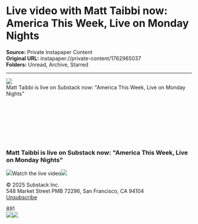 # Live video with Matt Taibbi now: America This Week, Live on Monday Nights

**Source:** Private Instapaper Content  
**Original URL:** instapaper://private-content/1762965037  
**Folders:** Unread, Archive, Starred  

---

<div><title>Email from Substack</title><img src="https://eotrx.substackcdn.com/open?token=eyJtIjoiPDIwMjUwMzI1MDAwMjIxLjMuYWY5ZmQ1NTE0N2NiOTFhYS5wa3lseXdxaEBtZzEuc3Vic3RhY2suY29tPiIsInUiOjM4MDY2MjgsInIiOiJzdWJzdGFja0BraGFtZWwuY29tIiwiZCI6Im1nMS5zdWJzdGFjay5jb20iLCJwIjpudWxsLCJ0IjpudWxsLCJhIjpudWxsLCJzIjpudWxsLCJjIjoibGl2ZS1zdHJlYW0tc3RhcnRlZCIsImYiOmZhbHNlLCJwb3NpdGlvbiI6InRvcCIsImlhdCI6MTc0Mjg2MDk0MSwiZXhwIjoxNzQ1NDUyOTQxLCJpc3MiOiJwdWItMCIsInN1YiI6ImVvIn0.8sgGsDSNKsa3YEEuwmLDZk_JSprRVZF9oVx7MhaqNO4"><div>Matt Taibbi is live on Substack now: "America This Week, Live on Monday Nights"</div><div>͏     ­͏     ­͏     ­͏     ­͏     ­͏     ­͏     ­͏     ­͏     ­͏     ­͏     ­͏     ­͏     ­͏     ­͏     ­͏     ­͏     ­͏     ­͏     ­͏     ­͏     ­͏     ­͏     ­͏     ­͏     ­͏     ­͏     ­͏     ­͏     ­͏     ­͏     ­͏     ­͏     ­͏     ­͏     ­͏     ­͏     ­͏     ­͏     ­͏     ­͏     ­͏     ­͏     ­͏     ­͏     ­͏     ­͏     ­͏     ­͏     ­͏     ­͏     ­͏     ­͏     ­͏     ­͏     ­͏     ­͏     ­͏     ­͏     ­͏     ­͏     ­͏     ­͏     ­͏     ­͏     ­͏     ­͏     ­͏     ­͏     ­͏     ­͏     ­͏     ­͏     ­͏     ­͏     ­͏     ­͏     ­͏     ­͏     ­͏     ­͏     ­͏     ­͏     ­͏     ­͏     ­͏     ­͏     ­͏     ­͏     ­͏     ­͏     ­͏     ­͏     ­͏     ­͏     ­͏     ­͏     ­͏     ­͏     ­͏     ­͏     ­͏     ­͏     ­͏     ­͏     ­͏     ­͏     ­͏     ­͏     ­͏     ­͏     ­͏     ­͏     ­͏     ­͏     ­͏     ­͏     ­͏     ­͏     ­͏     ­͏     ­͏     ­͏     ­͏     ­͏     ­͏     ­͏     ­͏     ­͏     ­͏     ­͏     ­͏     ­͏     ­͏     ­͏     ­͏     ­͏     ­͏     ­͏     ­͏     ­͏     ­͏     ­͏     ­͏     ­͏     ­͏     ­͏     ­͏     ­͏     ­͏     ­͏     ­͏     ­͏     ­͏     ­͏     ­͏     ­͏     ­͏     ­͏     ­͏     ­͏     ­͏     ­͏     ­͏     ­͏     ­͏     ­͏     ­͏     ­͏     ­͏     ­͏     ­͏     ­͏     ­͏     ­͏     ­͏     ­͏     ­͏     ­͏     ­͏     ­͏     ­͏     ­͏     ­͏     ­͏     ­͏     ­͏     ­͏     ­͏     ­͏     ­͏     ­͏     ­͏     ­͏     ­͏     ­͏     ­͏     ­͏     ­͏     ­͏     ­</div> <h3>Matt Taibbi is live on Substack now: "America This Week, Live on Monday Nights"</h3><img src="https://substackcdn.com/image/fetch/w_40,c_scale,f_png,q_auto:good,fl_progressive:steep/https%3A%2F%2Fsubstack.com%2Ficon%2FLucidePlay%3Fv%3D4%26height%3D40%26fill%3Dnone%26stroke%3D%2523FFFFFF%26strokeWidth%3D2.4">Watch the live video<img src="https://substackcdn.com/image/fetch/w_572,h_1018,c_limit,f_auto,q_auto:good,fl_progressive:steep/https%3A%2F%2Fsubstack-video.s3.amazonaws.com%2Flive_stream%2Fthumbnail%2F90d3a326-905a-4e90-b946-fab0857ff367.gif"><div><p>© 2025 <span>Substack Inc.</span><br>548 Market Street PMB 72296, San Francisco, CA 94104 <br><a href="https://substack.com/api/v1/email/notification/unsubscribe?token=eyJ1c2VyX2lkIjozODA2NjI4LCJ0b3BpYyI6ImxpdmVfc3RyZWFtIiwiaWF0IjoxNzQyODYwOTQwLCJleHAiOjE3NzQzOTY5NDAsImlzcyI6InB1Yi0wIiwic3ViIjoibm90aWZpY2F0aW9uLXVuc3Vic2NyaWJlIn0.V6U0SqwZh0VL1aosEqNbjKtMEYlRgzTtq4MUZEFV43o"><span>Unsubscribe</span></a></p></div><div>891</div> <img src="https://eotrx.substackcdn.com/open?token=eyJtIjoiPDIwMjUwMzI1MDAwMjIxLjMuYWY5ZmQ1NTE0N2NiOTFhYS5wa3lseXdxaEBtZzEuc3Vic3RhY2suY29tPiIsInUiOjM4MDY2MjgsInIiOiJzdWJzdGFja0BraGFtZWwuY29tIiwiZCI6Im1nMS5zdWJzdGFjay5jb20iLCJwIjpudWxsLCJ0IjpudWxsLCJhIjpudWxsLCJzIjpudWxsLCJjIjoibGl2ZS1zdHJlYW0tc3RhcnRlZCIsImYiOmZhbHNlLCJwb3NpdGlvbiI6ImJvdHRvbSIsImlhdCI6MTc0Mjg2MDk0MSwiZXhwIjoxNzQ1NDUyOTQxLCJpc3MiOiJwdWItMCIsInN1YiI6ImVvIn0.Fn3m3443pqv9Y8B2TJiy-SOkWXaoO-S-tcpOOcpTwuo"><img src="https://email.mg1.substack.com/o/eJxsz0uO6yAQheHVhFmsoowBD1iLVRQVB_mVCzhWdn_VLXWPenz0HelnajIf5RPW_JZ7bUVou9dGpUlSKYBDdlFJ0M6gtzBaVLJRXqdZdinUJE3UflejYQT1DDY5bcGzRK9p9MjstXGOdbRgue9VDgg4QI8DACDqru_oMT7SMGjjOI6aqHstn_Vz_XveDGyz7uoZayNeOj42dbyllJxkaoV4yfs8vc64ZqaWj33KKWgwqEr4QTcDy5M2Wb91PWM6Nsp7uK5LtT_bzyrl66j3YC169Q74PwAA__-5NGGi"></div>